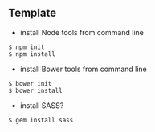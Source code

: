 ## Template

* install Node tools from command line
```
$ npm init
$ npm install
```
* install Bower tools from command line
```
$ bower init
$ bower install
```

* install SASS?
```
$ gem install sass
```
